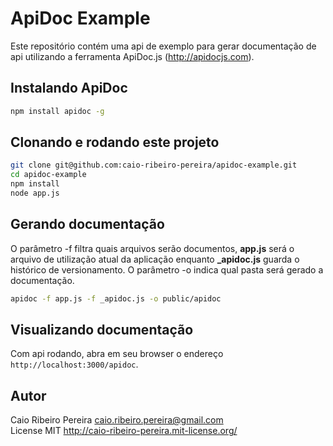 # ApiDoc Example

Este repositório contém uma api de exemplo para gerar documentação de api utilizando a ferramenta ApiDoc.js (http://apidocjs.com).

## Instalando ApiDoc

``` bash
npm install apidoc -g
```

## Clonando e rodando este projeto

``` bash
git clone git@github.com:caio-ribeiro-pereira/apidoc-example.git
cd apidoc-example
npm install
node app.js
```

## Gerando documentação
O parâmetro -f filtra quais arquivos serão documentos, <b>app.js</b> será o arquivo de utilização atual da aplicação enquanto <b>_apidoc.js</b> guarda o histórico de versionamento. 
O parâmetro -o indica qual pasta será gerado a documentação.
``` bash
apidoc -f app.js -f _apidoc.js -o public/apidoc
```

## Visualizando documentação

Com api rodando, abra em seu browser o endereço `http://localhost:3000/apidoc`.

## Autor

Caio Ribeiro Pereira <caio.ribeiro.pereira@gmail.com>  
License MIT <http://caio-ribeiro-pereira.mit-license.org/>